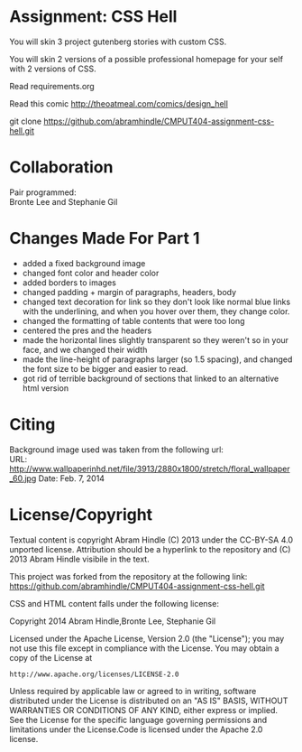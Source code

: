 Assignment: CSS Hell
====================

You will skin 3 project gutenberg stories with custom CSS.

You will skin 2 versions of a possible professional homepage for your
self with 2 versions of CSS.

Read requirements.org

Read this comic http://theoatmeal.com/comics/design_hell

git clone https://github.com/abramhindle/CMPUT404-assignment-css-hell.git

Collaboration  
=============  

Pair programmed:  
Bronte Lee and Stephanie Gil  

Changes Made For Part 1  
=======================  
- added a fixed background image
- changed font color and header color  
- added borders to images  
- changed padding + margin of paragraphs, headers, body  
- changed text decoration for link so they don't look like normal blue links  
  with the underlining, and when you hover over them, they change color.  
- changed the formatting of table contents that were too  long  
- centered the pres and the headers  
- made the horizontal lines slightly transparent so they weren't so in your   
 face, and we changed their width  
- made the line-height of paragraphs larger (so 1.5 spacing), and changed   
  the font size to be bigger and easier to read. 
- got rid of terrible background of sections that linked to an alternative  
  html version

Citing  
======  

Background image used was taken from the following url:  
URL: http://www.wallpaperinhd.net/file/3913/2880x1800/stretch/floral_wallpaper_60.jpg
Date: Feb. 7, 2014  

License/Copyright
=================

Textual content is copyright Abram Hindle (C) 2013 under the CC-BY-SA
4.0 unported license. Attribution should be a hyperlink to the
repository and (C) 2013 Abram Hindle visibile in the text.

This project was forked from the repository at the following link:  
 https://github.com/abramhindle/CMPUT404-assignment-css-hell.git

CSS and HTML content falls under the following license:  

Copyright 2014 Abram Hindle,Bronte Lee, Stephanie Gil  

Licensed under the Apache License, Version 2.0 (the "License");
you may not use this file except in compliance with the License.
You may obtain a copy of the License at

    http://www.apache.org/licenses/LICENSE-2.0    

Unless required by applicable law or agreed to in writing, software
distributed under the License is distributed on an "AS IS" BASIS,
WITHOUT WARRANTIES OR CONDITIONS OF ANY KIND, either express or implied.
See the License for the specific language governing permissions and
limitations under the License.Code is licensed under the Apache 2.0 license.


